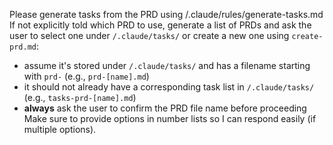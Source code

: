 Please generate tasks from the PRD using /.claude/rules/generate-tasks.md
If not explicitly told which PRD to use, generate a list of PRDs and ask the user to select one under `/.claude/tasks/` or create a new one using `create-prd.md`:
- assume it's stored under `/.claude/tasks/` and has a filename starting with `prd-` (e.g., `prd-[name].md`)
- it should not already have a corresponding task list in `/.claude/tasks/` (e.g., `tasks-prd-[name].md`)
- **always** ask the user to confirm the PRD file name before proceeding
Make sure to provide options in number lists so I can respond easily (if multiple options).